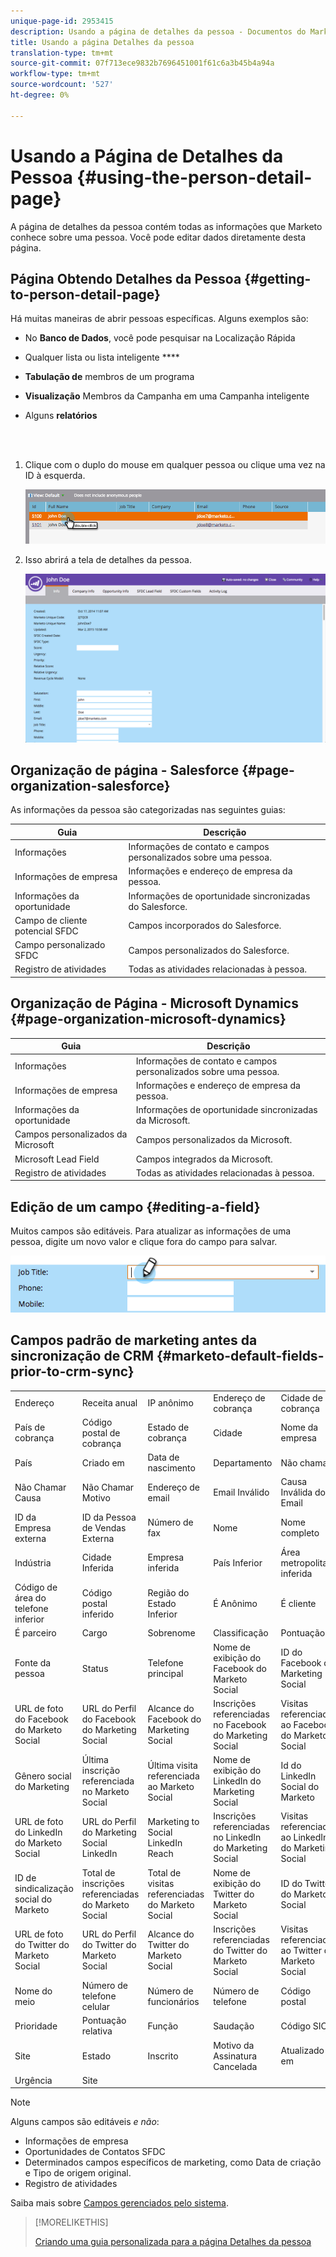 ```yaml
---
unique-page-id: 2953415
description: Usando a página de detalhes da pessoa - Documentos do Marketing - Documentação do produto
title: Usando a página Detalhes da pessoa
translation-type: tm+mt
source-git-commit: 07f713ece9832b7696451001f61c6a3b45b4a94a
workflow-type: tm+mt
source-wordcount: '527'
ht-degree: 0%

---
```



# Usando a Página de Detalhes da Pessoa {#using-the-person-detail-page}

A página de detalhes da pessoa contém todas as informações que Marketo conhece sobre uma pessoa. Você pode editar dados diretamente desta página.

## Página Obtendo Detalhes da Pessoa {#getting-to-person-detail-page}

Há muitas maneiras de abrir pessoas específicas. Alguns exemplos são:

* No **Banco de Dados**, você pode pesquisar na Localização Rápida
* Qualquer lista ou lista inteligente ****
* **Tabulação de** membros de um programa
* **Visualização** Membros da Campanha em uma Campanha inteligente
* Alguns **relatórios**

   <br> 

1. Clique com o duplo do mouse em qualquer pessoa ou clique uma vez na ID à esquerda.

   ![](assets/one-1.png)

1. Isso abrirá a tela de detalhes da pessoa.

   ![](assets/two-5.png)

## Organização de página - Salesforce {#page-organization-salesforce}

As informações da pessoa são categorizadas nas seguintes guias:

| Guia | Descrição |
|---|---|
| Informações | Informações de contato e campos personalizados sobre uma pessoa. |
| Informações de empresa | Informações e endereço de empresa da pessoa. |
| Informações da oportunidade | Informações de oportunidade sincronizadas do Salesforce. |
| Campo de cliente potencial SFDC | Campos incorporados do Salesforce. |
| Campo personalizado SFDC | Campos personalizados do Salesforce. |
| Registro de atividades | Todas as atividades relacionadas à pessoa. |

## Organização de Página - Microsoft Dynamics {#page-organization-microsoft-dynamics}

| Guia | Descrição |
|---|---|
| Informações | Informações de contato e campos personalizados sobre uma pessoa. |
| Informações de empresa | Informações e endereço de empresa da pessoa. |
| Informações da oportunidade | Informações de oportunidade sincronizadas da Microsoft. |
| Campos personalizados da Microsoft | Campos personalizados da Microsoft. |
| Microsoft Lead Field | Campos integrados da Microsoft. |
| Registro de atividades | Todas as atividades relacionadas à pessoa. |

## Edição de um campo {#editing-a-field}

Muitos campos são editáveis. Para atualizar as informações de uma pessoa, digite um novo valor e clique fora do campo para salvar.

![](assets/image2015-2-27-11-3a14-3a2.png)

## Campos padrão de marketing antes da sincronização de CRM {#marketo-default-fields-prior-to-crm-sync}

|  |  |  |  |  |
|---|---|---|---|---|
| Endereço | Receita anual | IP anônimo | Endereço de cobrança | Cidade de cobrança |
| País de cobrança | Código postal de cobrança | Estado de cobrança | Cidade | Nome da empresa |
| País | Criado em | Data de nascimento | Departamento | Não chamar |
| Não Chamar Causa | Não Chamar Motivo | Endereço de email | Email Inválido | Causa Inválida do Email |
| ID da Empresa externa | ID da Pessoa de Vendas Externa | Número de fax | Nome | Nome completo |
| Indústria | Cidade Inferida | Empresa inferida | País Inferior | Área metropolitana inferida |
| Código de área do telefone inferior | Código postal inferido | Região do Estado Inferior | É Anônimo | É cliente |
| É parceiro | Cargo | Sobrenome | Classificação | Pontuação |
| Fonte da pessoa | Status | Telefone principal | Nome de exibição do Facebook do Marketo Social | ID do Facebook do Marketing Social |
| URL de foto do Facebook do Marketo Social | URL do Perfil do Facebook do Marketing Social | Alcance do Facebook do Marketing Social | Inscrições referenciadas no Facebook do Marketing Social | Visitas referenciadas ao Facebook do Marketo Social |
| Gênero social do Marketing | Última inscrição referenciada no Marketo Social | Última visita referenciada ao Marketo Social | Nome de exibição do LinkedIn do Marketing Social | Id do LinkedIn Social do Marketo |
| URL de foto do LinkedIn do Marketo Social | URL do Perfil do Marketing Social LinkedIn | Marketing to Social LinkedIn Reach | Inscrições referenciadas no LinkedIn do Marketing Social | Visitas referenciadas ao LinkedIn do Marketing Social |
| ID de sindicalização social do Marketo | Total de inscrições referenciadas do Marketo Social | Total de visitas referenciadas do Marketo Social | Nome de exibição do Twitter do Marketo Social | ID do Twitter do Marketo Social |
| URL de foto do Twitter do Marketo Social | URL do Perfil do Twitter do Marketo Social | Alcance do Twitter do Marketo Social | Inscrições referenciadas do Twitter do Marketo Social | Visitas referenciadas ao Twitter do Marketo Social |
| Nome do meio | Número de telefone celular | Número de funcionários | Número de telefone | Código postal |
| Prioridade | Pontuação relativa | Função | Saudação | Código SIC |
| Site | Estado | Inscrito | Motivo da Assinatura Cancelada | Atualizado em |
| Urgência | Site |  |  |  |

>[!NOTE]
>
>Alguns campos são editáveis _e não_:
>
>* Informações de empresa
>* Oportunidades de Contatos SFDC
>* Determinados campos específicos de marketing, como Data de criação e Tipo de origem original.
>* Registro de atividades

>
>
Saiba mais sobre [Campos gerenciados pelo sistema](/help/marketo/product-docs/administration/field-management/understanding-system-managed-fields.md).

>[!MORELIKETHIS]
>
>[Criando uma guia personalizada para a página Detalhes da pessoa](/help/marketo/product-docs/administration/settings/creating-a-custom-tab-for-the-person-detail-page.md)
